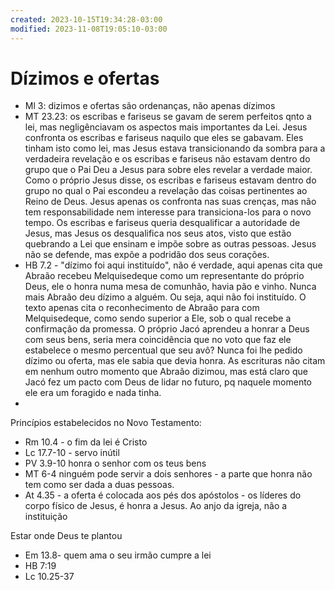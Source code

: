 ```yaml
---
created: 2023-10-15T19:34:28-03:00
modified: 2023-11-08T19:05:10-03:00
---
```


# Dízimos e ofertas

- Ml 3: dizimos e ofertas são ordenanças, não apenas dízimos
- MT 23.23: os escribas e fariseus se gavam de serem perfeitos qnto a lei, mas negligênciavam os aspectos mais importantes da Lei. Jesus confronta os escribas e fariseus naquilo que eles se gabavam. Eles tinham isto como lei, mas Jesus estava transicionando da sombra para a verdadeira revelação e os escribas e fariseus não estavam dentro do grupo que o Pai Deu a Jesus para sobre eles revelar a verdade maior. Como o próprio Jesus disse, os escribas e fariseus estavam dentro do grupo no qual o Pai escondeu a revelação das coisas pertinentes ao Reino de Deus. Jesus apenas os confronta nas suas crenças, mas não tem responsabilidade nem interesse para transiciona-los para o novo tempo. Os escribas e fariseus queria desqualificar a autoridade de Jesus, mas Jesus os desqualifica nos seus atos, visto que estão quebrando a Lei que ensinam e impõe sobre as outras pessoas. Jesus não se defende, mas expõe a podridão dos seus corações.
- HB 7.2 - "dízimo foi aqui instituído", não é verdade, aqui apenas cita que Abraão recebeu Melquisedeque como um representante do próprio Deus, ele o honra numa mesa de comunhão, havia pão e vinho. Nunca mais Abraão deu dízimo a alguém. Ou seja, aqui não foi instituído. O texto apenas cita o reconhecimento de Abraão para com Melquisedeque, como sendo superior a Ele, sob o qual recebe a confirmação da promessa. O próprio Jacó aprendeu a honrar a Deus com seus bens, seria mera coincidência que no voto que faz ele estabelece o mesmo percentual que seu avô? Nunca foi lhe pedido dízimo ou oferta, mas ele sabia que devia honra. As escrituras não citam em nenhum outro momento que Abraão dizimou, mas está claro que Jacó fez um pacto com Deus de lidar no futuro, pq naquele momento ele era um foragido e nada tinha.
-

Princípios estabelecidos no Novo Testamento:
- Rm 10.4 - o fim da lei é Cristo
- Lc 17.7-10 - servo inútil
- PV 3.9-10 honra o senhor com os teus bens
- MT 6-4 ninguém pode servir a dois senhores - a parte que honra não tem como ser dada a duas pessoas.
- At 4.35 - a oferta é colocada aos pés dos apóstolos - os líderes do corpo físico de Jesus, é honra a Jesus. Ao anjo da igreja, não a instituição

Estar onde Deus te plantou

- Em 13.8- quem ama o seu irmão cumpre a lei
- HB 7:19
- Lc 10.25-37
